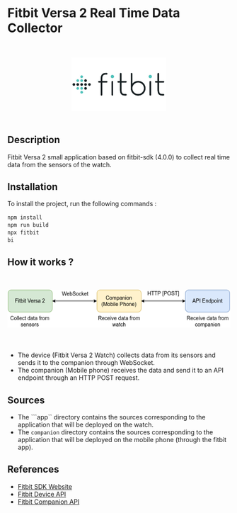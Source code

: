 # Fitbit Versa 2 Real Time Data Collector
<p align="center" style="margin: 50px 0">
    <img src="assets/fitbit_logo.jpg" alt="WIMP Frontend Logo" style="height:120px; width:auto;"/>
<p>

## Description
Fitbit Versa 2 small application based on fitbit-sdk (4.0.0) to collect real time data from the sensors of the watch.

## Installation
To install the project, run the following commands : 
```bash
npm install
npm run build
npx fitbit
bi
```

## How it works ?
<p align="center" style="margin: 50px 0">
    <img src="assets/Fitbit_Architecture.png" alt="WIMP Frontend Logo"/>
<p>

- The device (Fitbit Versa 2 Watch) collects data from its sensors and sends it to the companion through WebSocket.
- The companion (Mobile phone) receives the data and send it to an API endpoint through an HTTP POST request.

## Sources
- The ```app`` directory contains the sources corresponding to the application that will be deployed on the watch.
- The ```companion``` directory contains the sources corresponding to the application that will be deployed on the mobile phone (through the fitbit app).

## References
- [Fitbit SDK Website](https://dev.fitbit.com/)
- [Fitbit Device API](https://dev.fitbit.com/build/reference/device-api/)
- [Fitbit Companion API](https://dev.fitbit.com/build/reference/companion-api/)